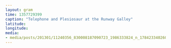 ```yaml
---
layout: gram
time: 1357729399
caption: "Telephone and Plesiosaur at the Runway Galley"
latitude: 
longitude: 
media:
- media/posts/201301/11240356_830008187090723_1986333824_n_17842334026000351.jpg
---
```

